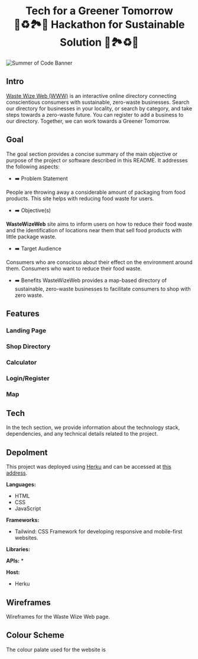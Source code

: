 <h1 align="center">Tech for a Greener Tomorrow <br> 🍃♻️🏞️🌱 Hackathon for Sustainable Solution 🌱🏞️♻️🍃

</h1>

![Summer of Code Banner](https://res.cloudinary.com/djdefbnij/image/upload/v1693903105/Hackathons/Untitled_design_2_1_gzwakq.png)


 
## Intro
[Waste Wize Web (WWW)](https://wastewizeweb-b57952658889.herokuapp.com/) is an interactive online directory connecting conscientious consumers with sustainable, zero-waste businesses.
Search our directory for businesses in your locality, or search by category, and take steps towards a zero-waste future.
You can register to add a business to our directory.
Together, we can work towards a Greener Tomorrow.

## Goal
The goal section provides a concise summary of the main objective or purpose of the project or software described in this README. It addresses the following aspects:

- ➡️ Problem Statement

People are throwing away a considerable amount of packaging from food products. This site helps with reducing food waste for users.
  
- ➡️ Objective(s)

**WasteWizeWeb** site aims to inform users on how to reduce their food waste and the identification of locations near them that sell food products with little package waste.
  
- ➡️ Target Audience

Consumers who are conscious about their effect on the environment around them. Consumers who want to reduce their food waste.
  
- ➡️ Benefits
WasteWizeWeb provides a map-based directory of sustainable, zero-waste businesses to facilitate consumers to shop with zero waste.

## Features

### Landing Page

### Shop Directory

### Calculator 

### Login/Register 

### Map

## Tech
In the tech section, we provide information about the technology stack, dependencies, and any technical details related to the project.

## Depolment 
This project was deployed using [Herku](https://www.heroku.com/) and can be accessed at [this address](https://wastewizeweb-b57952658889.herokuapp.com/).


**Languages:**
* HTML
* CSS
* JavaScript

**Frameworks:**
* Tailwind: CSS Framework for developing responsive and mobile-first websites.
  
**Libraries:**

**APIs:**
* 

**Host:** 
* Herku

## Wireframes

Wireframes for the Waste Wize Web page.

## Colour Scheme

The colour palate used for the website is 


